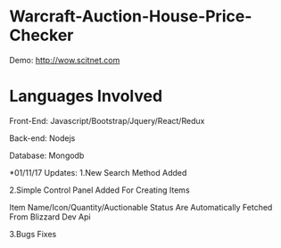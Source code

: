 # Warcraft-Auction-House-Price-Checker

Demo: http://wow.scitnet.com

# Languages Involved
Front-End: Javascript/Bootstrap/Jquery/React/Redux

Back-end: Nodejs

Database: Mongodb

*01/11/17 Updates:
  1.New Search Method Added
  
  2.Simple Control Panel Added For Creating Items

  Item Name/Icon/Quantity/Auctionable Status Are Automatically Fetched From Blizzard Dev Api
  
  3.Bugs Fixes
